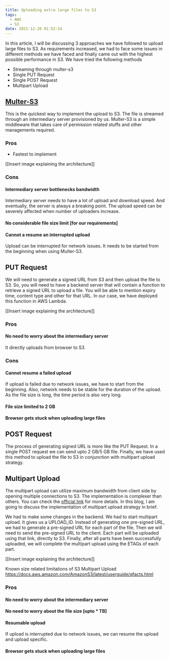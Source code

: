 ```yaml
---
title: Uploading extra large files to S3
tags:
  - AWS
  - S3
date: 2021-12-26 01:52:14
---
```



In this article, I will be discussing 3 approaches we have followed to upload large files to S3.
As requirements increased, we had to face some issues in different methods we have faced and finally came out with the highest possible
performance in S3.
We have tried the following methods
- Streaming through multer-s3
- Single PUT Request
- Single POST Request
- Multipart Upload
<!--more-->

## [Multer-S3](https://www.npmjs.com/package/multer-s3)
This is the quickest way to implement the upload to S3. The file is streamed through an intermediary server provisioned by us.
Multer-S3 is a simple middleware that takes care of permission related stuffs and other managements required.

### Pros
- Fastest to implement

[[Insert image explaining the architecture]]
### Cons
#### Intermediary server bottlenecks bandwidth
Intermediary server needs to have a lot of upload and download speed. And eventually, the server is always a breaking point.
The upload speed can be severely affected when number of uploaders increase.
#### No considerable file size limit [for our requirements]
#### Cannot a resume an interrupted upload
Upload can be interrupted for network issues. It needs to be started from the beginning when using Multer-S3.

## PUT Request
We will need to generate a signed URL from S3 and then upload the file to S3. So, you will need to have a backend server that will 
contain a function to retrieve a signed URL to upload a file. You will be able to mention expiry time, content type and other for that URL.
In our case, we have deployed this function in AWS Lambda.

[[Insert image explaining the architecture]]
### Pros
#### No need to worry about the intermediary server
It directly uploads from browser to S3.

### Cons
#### Cannot resume a failed upload
If upload is failed due to network issues, we have to start from the beginning.
Also, network needs to be stable for the duration of the upload. As the file size is long, the time period is also very long.
#### File size limited to 2 GB
#### Browser gets stuck when uploading large files

## POST Request
The process of generating signed URL is more like the PUT Request. In a single POST request we can send upto 2 GB/5 GB file. 
Finally, we have used this method to upload the file to S3 in conjunction with multipart upload strategy.

## Multipart Upload
The multipart upload can utilize maximum bandwidth from client side by opening multiple connections to S3. The implementation is complexer than others.
You can check the [official link](https://docs.aws.amazon.com/AmazonS3/latest/userguide/mpuoverview.html) for more details.
In this blog, I am going to discuss the implementation of multipart upload strategy in brief.

We had to make some changes in the backend. We had to start multipart upload. It gives us a UPLOAD_ID.
Instead of generating one pre-signed URL, we had to generate a pre-signed URL for each part of the file. 
Then we will need to send the pre-signed URL to the client. Each part will be uploaded using that link, directly to S3.
Finally, after all parts have been successfully uploaded, we will complete the multipart upload using the ETAGs of each part.

[[Insert image explaining the architecture]]

Known size related limitations of S3 Multipart Upload
https://docs.aws.amazon.com/AmazonS3/latest/userguide/qfacts.html
### Pros
#### No need to worry about the intermediary server
#### No need to worry about the file size [upto * TB]
#### Resumable upload
If upload is interrupted due to network issues, we can resume the upload and upload specific.
#### Browser gets stuck when uploading large files
